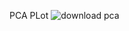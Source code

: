 PCA PLot 
![download pca](https://github.com/user-attachments/assets/a158016c-0931-4457-8fdf-c6af27068579)
